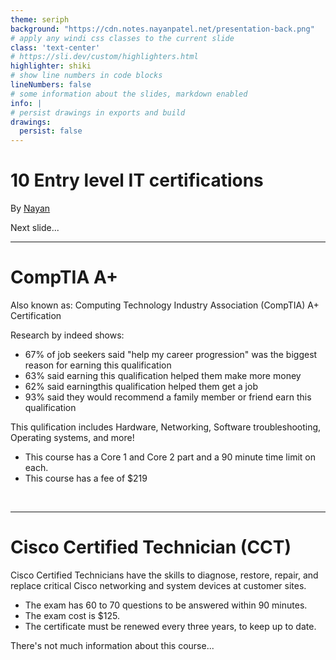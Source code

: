 ```yaml
---
theme: seriph
background: "https://cdn.notes.nayanpatel.net/presentation-back.png"
# apply any windi css classes to the current slide
class: 'text-center'
# https://sli.dev/custom/highlighters.html
highlighter: shiki
# show line numbers in code blocks
lineNumbers: false
# some information about the slides, markdown enabled
info: |
# persist drawings in exports and build
drawings:
  persist: false
---
```


# 10 Entry level IT certifications

By [Nayan](https://nayanpatel.net)

<div class="pt-12">
  <span @click="$slidev.nav.next" class="px-2 py-1 rounded cursor-pointer" hover="bg-white bg-opacity-10">
    Next slide... <carbon:arrow-right class="inline"/>
  </span>
</div>

<div class="abs-br m-6 flex gap-2">
  <a href="https://github.com/PatelN123/Digital-Support-Notes/tree/main/Presentations" target="_blank" alt="GitHub"
    class="text-xl icon-btn opacity-50 !border-none !hover:text-white">
    <carbon-logo-github />
  </a>
</div>

---

# CompTIA A+ <Description />


Also known as: Computing Technology Industry Association (CompTIA) A+ Certification <br />

<div class="grid grid-cols-1">

Research by indeed shows:
- 67% of job seekers said "help my career progression" was the biggest reason for earning this qualification
- 63% said earning this qualification helped them make more money
- 62% said earningthis qualification helped them get a job
- 93% said they would recommend a family member or friend earn this qualification

This qulification includes Hardware, Networking, Software troubleshooting, Operating systems, and more!
  
- This course has a Core 1 and Core 2 part and a 90 minute time limit on each.
- This course has a fee of $219
<br>

</div>

<style>
h1 {
}
  
.slidev-layout {
    height: 100%;
    font-size: 1.1rem;
    line-height: 1;
    padding: 2.5rem 3.5rem;
    background: #000;
}
  
.slidev-layout li {
    line-height: 1.8em;
    margin-left: 1.1em;
    padding-left: .2em;
    color: #9f9f9f;
}

.slidev-layout h1+p {
    margin-top: -.5rem;
    margin-bottom: 1rem;
    opacity: .5;
    color: #fff;
}
  
.slidev-layout p {
    line-height: 1.5rem;
    margin-top: 1rem;
    margin-bottom: 1rem;
    color: #7e93a9;
}

.translate-x-\[-0\.3em\] {
    --tw-translate-x: -.3em;
    background-color: #383838ba;
}
</style>

---

# Cisco Certified Technician (CCT) <Description />

Cisco Certified Technicians have the skills to diagnose, restore, repair, and replace critical Cisco networking and system devices at customer sites. 

<div class="grid grid-cols-1">

- The exam has 60 to 70 questions to be answered within 90 minutes.
- The exam cost is $125.
- The certificate must be renewed every three years, to keep up to date.
  
There's not much information about this course...

<br>

</div>

<style>
h1 {
}
  
.slidev-layout {
    height: 100%;
    font-size: 1.1rem;
    line-height: 1;
    padding: 2.5rem 3.5rem;
    background: #000;
}
  
.slidev-layout li {
    line-height: 1.8em;
    margin-left: 1.1em;
    padding-left: .2em;
    color: #9f9f9f;
}

.slidev-layout h1+p {
    margin-top: -.5rem;
    margin-bottom: 1rem;
    opacity: .5;
    color: #fff;
}
  
.slidev-layout p {
    line-height: 1.5rem;
    margin-top: 1rem;
    margin-bottom: 1rem;
    color: #7e93a9;
}

.translate-x-\[-0\.3em\] {
    --tw-translate-x: -.3em;
    background-color: #383838ba;
}
</style>


